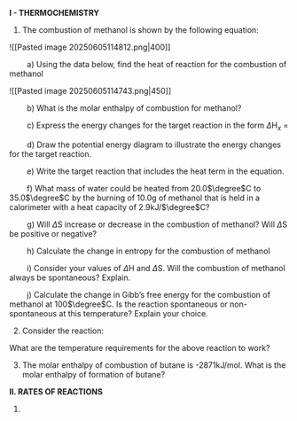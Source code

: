 **I - THERMOCHEMISTRY**

1. The combustion of methanol is shown by the following equation:

![[Pasted image 20250605114812.png|400]]

$\qquad$a) Using the data below, find the heat of reaction for the combustion of methanol

![[Pasted image 20250605114743.png|450]]

$\qquad$b) What is the molar enthalpy of combustion for methanol?

$\qquad$c) Express the energy changes for the target reaction in the form $\Delta$H$_x$ = 

$\qquad$d) Draw the potential energy diagram to illustrate the energy changes for the target reaction.

$\qquad$e) Write the target reaction that includes the heat term in the equation.

$\qquad$f) What mass of water could be heated from 20.0$\degree$C to 35.0$\degree$C by the burning of 10.0g of methanol that is held in a calorimeter with a heat capacity of 2.9kJ/$\degree$C?

$\qquad$g) Will $\Delta$S increase or decrease in the combustion of methanol? Will $\Delta$S be positive or negative?

$\qquad$h) Calculate the change in entropy for the combustion of methanol

$\qquad$i) Consider your values of $\Delta$H and $\Delta$S. Will the combustion of methanol always be spontaneous? Explain.

$\qquad$j) Calculate the change in Gibb’s free energy for the combustion of methanol at 100$\degree$C. Is the reaction spontaneous or non-spontaneous at this temperature? Explain your choice.

2. Consider the reaction:



What are the temperature requirements for the above reaction to work?

3. The molar enthalpy of combustion of butane is -2871kJ/mol. What is the molar enthalpy of formation of butane?

**II. RATES OF REACTIONS**

1. 

